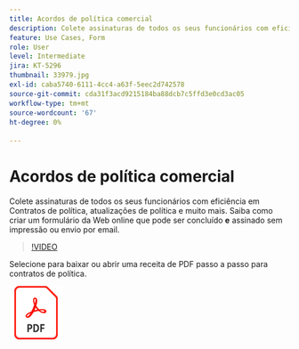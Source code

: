```yaml
---
title: Acordos de política comercial
description: Colete assinaturas de todos os seus funcionários com eficiência em contratos de política, atualizações e muito mais
feature: Use Cases, Form
role: User
level: Intermediate
jira: KT-5296
thumbnail: 33979.jpg
exl-id: caba5740-6111-4cc4-a63f-5eec2d742578
source-git-commit: cda31f3acd9215184ba88dcb7c5ffd3e0cd3ac05
workflow-type: tm+mt
source-wordcount: '67'
ht-degree: 0%

---
```


# Acordos de política comercial

Colete assinaturas de todos os seus funcionários com eficiência em Contratos de política, atualizações de política e muito mais. Saiba como criar um formulário da Web online que pode ser concluído **e** assinado sem impressão ou envio por email.

>[!VIDEO](https://video.tv.adobe.com/v/33979?quality=12&learn=on&hidetitle=true)

Selecione para baixar ou abrir uma receita de PDF passo a passo para contratos de política.

[![Baixar Receita PDF](../assets/acrobat_PDF_96.png)](../assets/adobe-sign_set_up_a_web_form_use_case.pdf)
